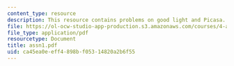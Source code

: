 ```yaml
---
content_type: resource
description: This resource contains problems on good light and Picasa.
file: https://ol-ocw-studio-app-production.s3.amazonaws.com/courses/4-a21-stories-without-words-photographing-the-first-year-fall-2006/ca45ea0eeff4898bf05314820a2b6f55_assn1.pdf
file_type: application/pdf
resourcetype: Document
title: assn1.pdf
uid: ca45ea0e-eff4-898b-f053-14820a2b6f55
---
```

